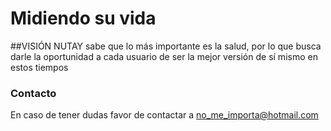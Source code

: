 # Midiendo su vida

##VISIÓN
NUTAY sabe que lo más importante es la salud, por lo que busca darle la oportunidad a cada usuario de ser la mejor versión de sí mismo en estos tiempos

### Contacto

En caso de tener dudas favor de contactar a [no_me_importa@hotmail.com](outlook.com)

